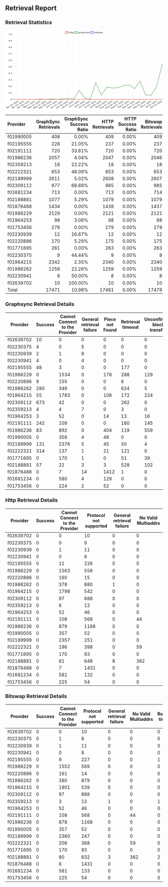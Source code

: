 ## Retrieval Report
### Retrieval Statistics
<img src="https://raw.githubusercontent.com/data-preservation-programs/filplus-checker-assets/main/filecoin-project/filecoin-plus-large-datasets/issues/940/1697613213047.png"/>

| Provider  | GraphSync Retrievals | GraphSync Success Ratio | HTTP Retrievals | HTTP Success Ratio | Bitswap Retrievals | Bitswap Success Ratio |
| :-------- | -------------------: | ----------------------: | --------------: | -----------------: | -----------------: | --------------------: |
| f01990005 |                  408 |                   0.00% |             409 |              0.00% |                409 |                 0.00% |
| f02195555 |                  228 |                  21.05% |             237 |              0.00% |                237 |                 0.00% |
| f02191111 |                  720 |                  33.61% |             720 |              0.00% |                720 |                 0.00% |
| f01986236 |                 2057 |                   4.04% |            2047 |              0.00% |               2046 |                 0.00% |
| f02359213 |                   18 |                  22.22% |              18 |              0.00% |                 18 |                 0.00% |
| f02222321 |                  653 |                  48.09% |             653 |              0.00% |                653 |                 0.00% |
| f02189999 |                 2611 |                   5.02% |            2608 |              0.00% |               2607 |                 0.00% |
| f02309112 |                  977 |                  68.88% |             985 |              0.00% |                985 |                 0.00% |
| f01681234 |                  713 |                   0.00% |             713 |              0.00% |                714 |                 0.00% |
| f02188881 |                 1077 |                   5.29% |            1079 |              0.00% |               1079 |                 0.00% |
| f01876488 |                 1434 |                   0.00% |            1438 |              0.00% |               1437 |                 0.00% |
| f01986229 |                 2129 |                   0.00% |            2121 |              0.00% |               2121 |                 0.00% |
| f01964253 |                   98 |                   3.06% |              98 |              0.00% |                 98 |                 0.00% |
| f01753456 |                  278 |                   0.00% |             279 |              0.00% |                279 |                 0.00% |
| f02230939 |                   12 |                  16.67% |              12 |              0.00% |                 12 |                 0.00% |
| f02220886 |                  170 |                   5.29% |             175 |              0.00% |                175 |                 0.00% |
| f01771695 |                  261 |                   0.00% |             263 |              0.00% |                263 |                 0.00% |
| f02230375 |                    9 |                  44.44% |               9 |              0.00% |                  9 |                 0.00% |
| f01964215 |                 2342 |                   2.35% |            2340 |              0.00% |               2340 |                 0.00% |
| f01986262 |                 1258 |                  22.26% |            1259 |              0.00% |               1259 |                 0.00% |
| f02230941 |                    8 |                  50.00% |               8 |              0.00% |                  8 |                 0.00% |
| f02639702 |                   10 |                 100.00% |              10 |              0.00% |                 10 |                 0.00% |
| Total     |                17471 |                  10.98% |           17481 |              0.00% |              17479 |                 0.00% |

### Graphsync Retrieval Details
| Provider  | Success | Cannot Connect to the Provider | General retrieval failure | Piece not Found | Retrieval timeout | Unconfirmed block transfer | No Valid Multiaddrs |
| --------- | ------- | ------------------------------ | ------------------------- | --------------- | ----------------- | -------------------------- | ------------------- |
| f02639702 | 10      | 0                              | 0                         | 0               | 0                 | 0                          | 0                   |
| f02230375 | 4       | 0                              | 5                         | 0               | 0                 | 0                          | 0                   |
| f02230939 | 2       | 1                              | 9                         | 0               | 0                 | 0                          | 0                   |
| f02230941 | 4       | 0                              | 4                         | 0               | 0                 | 0                          | 0                   |
| f02195555 | 48      | 3                              | 0                         | 0               | 177               | 0                          | 0                   |
| f01986229 | 0       | 1534                           | 0                         | 178             | 288               | 129                        | 0                   |
| f02220886 | 9       | 155                            | 0                         | 0               | 6                 | 0                          | 0                   |
| f01986262 | 280     | 349                            | 0                         | 0               | 624               | 5                          | 0                   |
| f01964215 | 55      | 1783                           | 0                         | 108             | 172               | 224                        | 0                   |
| f02309112 | 673     | 42                             | 0                         | 0               | 262               | 0                          | 0                   |
| f02359213 | 4       | 4                              | 7                         | 0               | 3                 | 0                          | 0                   |
| f01964253 | 3       | 52                             | 0                         | 14              | 13                | 16                         | 0                   |
| f02191111 | 242     | 109                            | 0                         | 0               | 180               | 145                        | 44                  |
| f01986236 | 83      | 892                            | 0                         | 404             | 119               | 559                        | 0                   |
| f01990005 | 0       | 356                            | 4                         | 48              | 0                 | 0                          | 0                   |
| f02189999 | 131     | 2376                           | 5                         | 45              | 50                | 4                          | 0                   |
| f02222321 | 314     | 137                            | 1                         | 21              | 121               | 0                          | 59                  |
| f01771695 | 0       | 170                            | 1                         | 0               | 51                | 39                         | 0                   |
| f02188881 | 57      | 22                             | 3                         | 3               | 528               | 102                        | 362                 |
| f01876488 | 0       | 7                              | 14                        | 1412            | 1                 | 0                          | 0                   |
| f01681234 | 0       | 580                            | 4                         | 129             | 0                 | 0                          | 0                   |
| f01753456 | 0       | 224                            | 2                         | 52              | 0                 | 0                          | 0                   |

### Http Retrieval Details
| Provider  | Success | Cannot Connect to the Provider | Protocol not supported | General retrieval failure | No Valid Multiaddrs |
| --------- | ------- | ------------------------------ | ---------------------- | ------------------------- | ------------------- |
| f02639702 | 0       | 0                              | 10                     | 0                         | 0                   |
| f02230375 | 0       | 0                              | 9                      | 0                         | 0                   |
| f02230939 | 0       | 1                              | 11                     | 0                         | 0                   |
| f02230941 | 0       | 0                              | 8                      | 0                         | 0                   |
| f02195555 | 0       | 11                             | 226                    | 0                         | 0                   |
| f01986229 | 0       | 1563                           | 558                    | 0                         | 0                   |
| f02220886 | 0       | 160                            | 15                     | 0                         | 0                   |
| f01986262 | 0       | 378                            | 880                    | 1                         | 0                   |
| f01964215 | 0       | 1798                           | 542                    | 0                         | 0                   |
| f02309112 | 0       | 97                             | 888                    | 0                         | 0                   |
| f02359213 | 0       | 6                              | 12                     | 0                         | 0                   |
| f01964253 | 0       | 52                             | 46                     | 0                         | 0                   |
| f02191111 | 0       | 108                            | 568                    | 0                         | 44                  |
| f01986236 | 0       | 879                            | 1168                   | 0                         | 0                   |
| f01990005 | 0       | 357                            | 52                     | 0                         | 0                   |
| f02189999 | 0       | 2357                           | 251                    | 0                         | 0                   |
| f02222321 | 0       | 196                            | 398                    | 0                         | 59                  |
| f01771695 | 0       | 170                            | 93                     | 0                         | 0                   |
| f02188881 | 0       | 61                             | 648                    | 8                         | 362                 |
| f01876488 | 0       | 7                              | 1431                   | 0                         | 0                   |
| f01681234 | 0       | 581                            | 132                    | 0                         | 0                   |
| f01753456 | 0       | 225                            | 54                     | 0                         | 0                   |

### Bitswap Retrieval Details
| Provider  | Success | Cannot Connect to the Provider | Protocol not supported | General retrieval failure | No Valid Multiaddrs | Retrieval timeout |
| --------- | ------- | ------------------------------ | ---------------------- | ------------------------- | ------------------- | ----------------- |
| f02639702 | 0       | 0                              | 10                     | 0                         | 0                   | 0                 |
| f02230375 | 0       | 1                              | 8                      | 0                         | 0                   | 0                 |
| f02230939 | 0       | 1                              | 11                     | 0                         | 0                   | 0                 |
| f02230941 | 0       | 0                              | 8                      | 0                         | 0                   | 0                 |
| f02195555 | 0       | 9                              | 227                    | 0                         | 0                   | 1                 |
| f01986229 | 0       | 1552                           | 569                    | 0                         | 0                   | 0                 |
| f02220886 | 0       | 161                            | 14                     | 0                         | 0                   | 0                 |
| f01986262 | 0       | 380                            | 879                    | 0                         | 0                   | 0                 |
| f01964215 | 0       | 1801                           | 539                    | 0                         | 0                   | 0                 |
| f02309112 | 0       | 97                             | 888                    | 0                         | 0                   | 0                 |
| f02359213 | 0       | 3                              | 13                     | 1                         | 0                   | 1                 |
| f01964253 | 0       | 52                             | 46                     | 0                         | 0                   | 0                 |
| f02191111 | 0       | 108                            | 568                    | 0                         | 44                  | 0                 |
| f01986236 | 0       | 878                            | 1168                   | 0                         | 0                   | 0                 |
| f01990005 | 0       | 357                            | 52                     | 0                         | 0                   | 0                 |
| f02189999 | 0       | 2360                           | 247                    | 0                         | 0                   | 0                 |
| f02222321 | 0       | 206                            | 388                    | 0                         | 59                  | 0                 |
| f01771695 | 0       | 170                            | 93                     | 0                         | 0                   | 0                 |
| f02188881 | 0       | 80                             | 632                    | 3                         | 362                 | 2                 |
| f01876488 | 0       | 6                              | 1431                   | 0                         | 0                   | 0                 |
| f01681234 | 0       | 581                            | 133                    | 0                         | 0                   | 0                 |
| f01753456 | 0       | 225                            | 54                     | 0                         | 0                   | 0                 |
